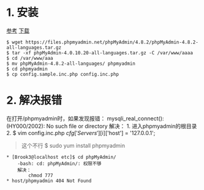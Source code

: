 # 1. 安装
[参考](http://www.178linux.com/78016)
[下载](https://www.phpmyadmin.net/downloads/)

```shell
$ wget https://files.phpmyadmin.net/phpMyAdmin/4.8.2/phpMyAdmin-4.8.2-all-languages.tar.gz
$ tar -xf phpMyAdmin-4.0.10.20-all-languages.tar.gz -C /var/www/aaaa
$ cd /var/www/aaa
$ mv phpMyAdmin-4.8.2-all-languages/ phpmyadmin
$ cd phpmyadmin
$ cp config.sample.inc.php config.inc.php
```

# 2. 解决报错

在打开/phpmyadmin时，如果发现报错：
    mysqli_real_connect(): (HY000/2002): No such file or directory
解决：
    1. 进入phpmyadmin的根目录
    2. $ vim config.inc.php
        $cfg['Servers'][$i]['host'] = '127.0.0.1';

> 这个不行
$ sudo yum install phpmyadmin

    * [Brook3@localhost etc]$ cd phpMyAdmin/
        -bash: cd: phpMyAdmin/: 权限不够
        解决：
            chmod 777
    * host/phpmyadmin 404 Not Found